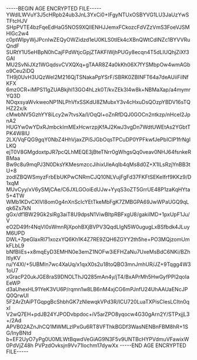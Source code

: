 -----BEGIN AGE ENCRYPTED FILE-----
YWdlLWVuY3J5cHRpb24ub3JnL3YxCi0+IFgyNTUxOSBYVG1LU3JaUzYwSTFtcHJV
SHpPVTE4bzFqeEdHaG5NOS9XQllENHJJemxFCkozcFdVZzVmS3FoeVJSMHlGc2w4
c0ptWlpyWjJPcnIwZEQyOWZidzd1eU0KLS0tIEk4cXBnQWtCdlNZc1BYVVRuQndF
SURtY1U5eHBpN0hCajFPdWtjcGpjZTAKFIWjhPUGy8ecqn4T5dLIUQhjZiXf3GAI
MU2SvNiJXz1WGqdsvCVXQXq+gTAAR8Z4a0kKh06X7fYSMbpOw4wmAGbo9Ceu2iDQ
TH9j0UvH3UQzWel2M216QjTSNakaPpYSrF/SBRK0ZBINFT64a7deAUiiFiINfKFX
6mz0CR+iMPS11gZUABkjhl13GO4hLzk0T/kvZEk3l4w8k+NBMaXap/a4mymrYQ3D
NOqxsyaWvkweoNP1NLPhVfxSSKdU8ZMubxY3v4cHxuDsQOzpYBDV16sTQHZ22x/k
cMwbNV5GzhYY8iLcy2w7tvsXa/l/OqQl+oZnRfDQJ0GOCn2ntkzp/nHceI2JpnA2
HUGYw0wYDxRJmbckImMExHcwrzpjKfAJ2KwJ3vgDn7WdtUWEtAs2YGbtTPK4W8lU
2LX/VqFQG9gqY0NbZ4HhVjaxZPiSJGbOqsTPCuDP0YPFkwfJePbIClP1frNglLKQ
ejT0V8GMgdoxtpJR7pcQLhMEQE3jBteTNrr0gWhgsQq0veav0NHJ64fsnkeRBMaa
Bw9c8u9mqPJ3N0DksYKMesmzccJihixUleAqIb4qMs8d0Z+X1ILsRzjYnBB3tU+8
zodIZBQWSmyzFrbEbUKPwCNRmCJQ10NLVujFgFd37FKFtSEKeIfrf9KKz9/D1xqM
MUvCyy/xV6ySMjCAe/C6JXLGOoiEdUJw+YyqS3oZT5GrrUE48P1zaKqHYta5+4TW
WMb1KDvCXlVl8om0g4nXnScIcYEtTkeMbFgK7ZMBGPA69JwWPaUGQ9qLqk6Zs7kN
gGx/df1BW29Gk2slRg3aiT8U9dpsN1ViwBltpRBFxgU8/gakiIMD+1pxUpF1Ju/V
eO2D49fr4NqVl0sWmnRjXpohBXjBVPV3QqdLIgN5W0ugugLxBSfbdk4JLuyM6UPD
DWL+7peGlaxRl71xozxYQ6Kh1K4Z7RE9ZQH6ZGYY2th5he+PO3MQjzomUmkFLbL9
bNfBliEs+x8mqEyD3EMHN0e3emZ1NOFw3iEFHZaNu7UxeMsBdC6NKi/BZhItlyKV
ru/Y4Xl/+5UBMln7wc4XaUq/x1qxX0s2u18toQBO3mnJmhUR/JZ+9Tqgg4W31oU7
xGracP20ukJGE8raS9DNOLThJQ285mAn4y/jT4/BxAPrMh5HwGyfPPl2qoIaEeWP
d3aUhexHL91YeK3VU6P/rqmn1w8LB6nM4xjCG6mPJnfU24UhAAUaENcJPQ0QrwUI
5F2ArZtAiPTGqpgBcShbhGK7zNlewqkVPd3R/ICU720LuaTXPisCIesLCItn0qxI
V2wQ7EH+pdJB24YJPODvbpdoc+iV5arZPO8yqocw4G30gArn2Y/STPxjjL3+/2Ad
APVB02AZnJhCQ1MWMLzlPxGu6RT8VFThkBGDf3WasNENBnFBM8hR+1SG/InyBNtd
b+EF2UyO7yPg0U0MLWtBqwdVeGiAG9N3F5v9UNTBcHYPVdmuVFawixW0PdVjZ48h
PVPzdOvksjn9Vv71Iochm17dywXx
-----END AGE ENCRYPTED FILE-----
